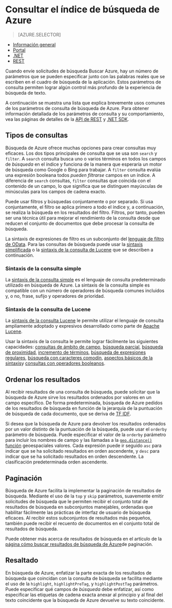 <properties
    pageTitle="Consultar el índice de búsqueda de Azure | Microsoft Azure | Servicio de nube hospedado de búsqueda"
    description="Crear una consulta de búsqueda de Azure y use los parámetros de búsqueda para filtrar y ordenar los resultados de búsqueda."
    services="search"
    manager="jhubbard"
    documentationCenter=""
    authors="ashmaka"
/>

<tags
    ms.service="search"
    ms.devlang="na"
    ms.workload="search"
    ms.topic="get-started-article"
    ms.tgt_pltfrm="na"
    ms.date="08/29/2016"
    ms.author="ashmaka"/>

# <a name="query-your-azure-search-index"></a>Consultar el índice de búsqueda de Azure
> [AZURE.SELECTOR]
- [Información general](search-query-overview.md)
- [Portal](search-explorer.md)
- [.NET](search-query-dotnet.md)
- [REST](search-query-rest-api.md)

Cuando envíe solicitudes de búsqueda Buscar Azure, hay un número de parámetros que se pueden especificar junto con las palabras reales que se escriben en el cuadro de búsqueda de la aplicación. Estos parámetros de consulta permiten lograr algún control más profundo de la experiencia de búsqueda de texto.

A continuación se muestra una lista que explica brevemente usos comunes de los parámetros de consulta de búsqueda de Azure. Para obtener información detallada de los parámetros de consulta y su comportamiento, vea las páginas de detalles de la [API de REST](https://msdn.microsoft.com/library/azure/dn798927.aspx) y [.NET SDK](https://msdn.microsoft.com/library/azure/microsoft.azure.search.models.searchparameters_properties.aspx).

## <a name="types-of-queries"></a>Tipos de consultas

Búsqueda de Azure ofrece muchas opciones para crear consultas muy eficaces. Los dos tipos principales de consulta que se usa son `search` y `filter`. A `search` consulta busca uno o varios términos en todos los campos de _búsqueda_ en el índice y funciona de la manera que esperaría un motor de búsqueda como Google o Bing para trabajar. A `filter` consulta evalúa una expresión booleana todos _pueden filtrarse_ campos en un índice. A diferencia de `search` consultas, `filter` consultas que coincida con el contenido de un campo, lo que significa que se distinguen mayúsculas de minúsculas para los campos de cadena exacto.

Puede usar filtros y búsquedas conjuntamente o por separado. Si usa conjuntamente, el filtro se aplica primero a todo el índice y, a continuación, se realiza la búsqueda en los resultados del filtro. Filtros, por tanto, pueden ser una técnica útil para mejorar el rendimiento de la consulta desde que reducen el conjunto de documentos que debe procesar la consulta de búsqueda.

La sintaxis de expresiones de filtro es un subconjunto del [lenguaje de filtro de OData](https://msdn.microsoft.com/library/azure/dn798921.aspx). Para las consultas de búsqueda puede usar la [sintaxis simplificada](https://msdn.microsoft.com/library/azure/dn798920.aspx) o la [sintaxis de la consulta de Lucene](https://msdn.microsoft.com/library/azure/mt589323.aspx) que se describen a continuación.

### <a name="simple-query-syntax"></a>Sintaxis de la consulta simple
La [sintaxis de la consulta simple](https://msdn.microsoft.com/library/azure/dn798920.aspx) es el lenguaje de consulta predeterminado utilizado en búsqueda de Azure. La sintaxis de la consulta simple es compatible con un número de operadores de búsqueda comunes incluidos y, o no, frase, sufijo y operadores de prioridad.

### <a name="lucene-query-syntax"></a>Sintaxis de la consulta de Lucene
La [sintaxis de la consulta Lucene](https://msdn.microsoft.com/library/azure/mt589323.aspx) le permite utilizar el lenguaje de consulta ampliamente adoptado y expresivos desarrollado como parte de [Apache Lucene](https://lucene.apache.org/core/4_10_2/queryparser/org/apache/lucene/queryparser/classic/package-summary.html).

Usar la sintaxis de la consulta le permite lograr fácilmente las siguientes capacidades: [consultas de ámbito de campo](https://msdn.microsoft.com/library/azure/mt589323.aspx#bkmk_fields), [búsqueda parcial](https://msdn.microsoft.com/library/azure/mt589323.aspx#bkmk_fuzzy), [búsqueda de proximidad](https://msdn.microsoft.com/library/azure/mt589323.aspx#bkmk_proximity), [incremento de términos](https://msdn.microsoft.com/library/azure/mt589323.aspx#bkmk_termboost), [búsqueda de expresiones regulares](https://msdn.microsoft.com/library/azure/mt589323.aspx#bkmk_regex), [búsqueda con caracteres comodín](https://msdn.microsoft.com/library/azure/mt589323.aspx#bkmk_wildcard), [aspectos básicos de la sintaxis](https://msdn.microsoft.com/library/azure/mt589323.aspx#bkmk_syntax)y [consultas con operadores booleanos](https://msdn.microsoft.com/library/azure/mt589323.aspx#bkmk_boolean).



## <a name="ordering-results"></a>Ordenar los resultados
Al recibir resultados de una consulta de búsqueda, puede solicitar que la búsqueda de Azure sirve los resultados ordenados por valores en un campo específico. De forma predeterminada, búsqueda de Azure pedidos de los resultados de búsqueda en función de la jerarquía de la puntuación de búsqueda de cada documento, que se deriva de [TF IDF](https://en.wikipedia.org/wiki/Tf%E2%80%93idf).

Si desea que la búsqueda de Azure para devolver los resultados ordenados por un valor distinto de la puntuación de la búsqueda, puede usar el `orderby` parámetro de búsqueda. Puede especificar el valor de la `orderby` parámetro para incluir los nombres de campo y las llamadas a la [ `geo.distance()` función](https://msdn.microsoft.com/library/azure/dn798921.aspx) geoespaciales valores. Cada expresión puede ir seguido `asc` para indicar que se ha solicitado resultados en orden ascendente, y `desc` para indicar que se ha solicitado resultados en orden descendente. La clasificación predeterminada orden ascendente.

## <a name="paging"></a>Paginación
Búsqueda de Azure facilita la implementar la paginación de resultados de búsqueda. Mediante el uso de la `top` y `skip` parámetros, suavemente emitir solicitudes de búsqueda que le permiten recibir el conjunto total de resultados de búsqueda en subconjuntos manejables, ordenadas que habilitar fácilmente las prácticas de interfaz de usuario de búsqueda eficaces. Al recibir estos subconjuntos de resultados más pequeños, también puede recibir el recuento de documentos en el conjunto total de resultados de búsqueda.

Puede obtener más acerca de resultados de búsqueda en el artículo de la [página cómo buscar resultados de búsqueda de Azure](search-pagination-page-layout.md)de paginación.


## <a name="hit-highlighting"></a>Resaltado
En búsqueda de Azure, enfatizar la parte exacta de los resultados de búsqueda que coincidan con la consulta de búsqueda se facilita mediante el uso de la `highlight`, `highlightPreTag`, y `highlightPostTag` parámetros. Puede especificar qué campos de _búsqueda_ debe enfatizar, así como especificar las etiquetas de cadena exacta anexar al principio y al final del texto coincidente que la búsqueda de Azure devuelve su texto coincidente.
